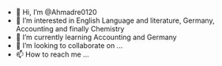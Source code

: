 - 👋 Hi, I’m @Ahmadre0120
- 👀 I’m interested in English Language and literature, Germany, Accounting and finally Chemistry
- 🌱 I’m currently learning Accounting and Germany
- 💞️ I’m looking to collaborate on ...
- 📫 How to reach me ...

<!---
Ahmadre0120/Ahmadre0120 is a ✨ special ✨ repository because its `README.md` (this file) appears on your GitHub profile.
You can click the Preview link to take a look at your changes.
--->
